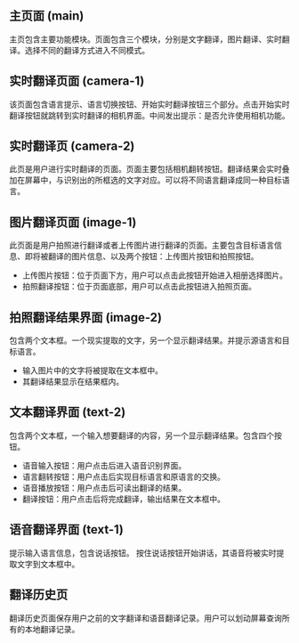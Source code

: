 ## 主页面 (main)
主页包含主要功能模块。页面包含三个模块，分别是文字翻译，图片翻译、实时翻译。选择不同的翻译方式进入不同模式。

## 实时翻译页面 (camera-1)
该页面包含语言提示、语言切换按钮、开始实时翻译按钮三个部分。点击开始实时翻译按钮就跳转到实时翻译的相机界面。中间发出提示：是否允许使用相机功能。

## 实时翻译页 (camera-2)
此页是用户进行实时翻译的页面。页面主要包括相机翻转按钮。翻译结果会实时叠加在屏幕中，与识别出的所框选的文字对应。可以将不同语言翻译成同一种目标语言。

## 图片翻译页面 (image-1)
此页面是用户拍照进行翻译或者上传图片进行翻译的页面。主要包含目标语言信息、即将被翻译的图片信息、以及两个按钮：上传图片按钮和拍照按钮。
- 上传图片按钮：位于页面下方，用户可以点击此按钮开始进入相册选择图片。
- 拍照翻译按钮：位于页面底部，用户可以点击此按钮进入拍照页面。

## 拍照翻译结果界面 (image-2)
包含两个文本框。一个现实提取的文字，另一个显示翻译结果。并提示源语言和目标语言。
- 输入图片中的文字将被提取在文本框中。
- 其翻译结果显示在结果框内。

## 文本翻译界面 (text-2)
包含两个文本框，一个输入想要翻译的内容，另一个显示翻译结果。包含四个按钮。
- 语音输入按钮：用户点击后进入语音识别界面。
- 语言翻转按钮：用户点击后实现目标语言和原语言的交换。
- 语音播放按钮：用户点击后可读出翻译的结果。
- 翻译按钮：用户点击后将完成翻译，输出结果在文本框中。

## 语音翻译界面 (text-1)
提示输入语言信息，包含说话按钮。
按住说话按钮开始讲话，其语音将被实时提取文字到文本框中。

## 翻译历史页
翻译历史页面保存用户之前的文字翻译和语音翻译记录。用户可以划动屏幕查询所有的本地翻译记录。
```  
